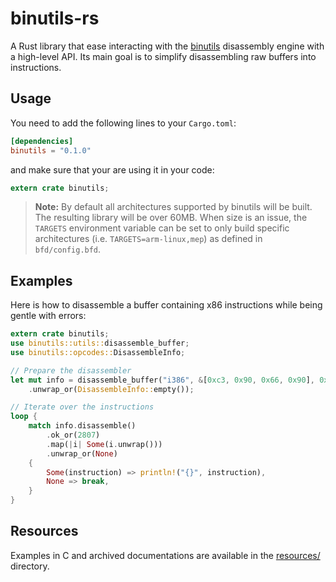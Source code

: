 # binutils-rs

A Rust library that ease interacting with the
[binutils](https://www.gnu.org/software/binutils/) disassembly engine with a
high-level API. Its main goal is to simplify disassembling raw buffers into
instructions.

## Usage

You need to add the following lines to your `Cargo.toml`:
```toml
[dependencies]
binutils = "0.1.0"
```

and make sure that your are using it in your code:
```rust
extern crate binutils;
```

> **Note:**
By default all architectures supported by binutils will be built. The resulting
library will be over 60MB. When size is an issue, the `TARGETS` environment
variable can be set to only build specific architectures (i.e.
`TARGETS=arm-linux,mep`) as defined in `bfd/config.bfd`.
>

## Examples

Here is how to disassemble a buffer containing x86 instructions while being
gentle with errors:
```rust
extern crate binutils;
use binutils::utils::disassemble_buffer;
use binutils::opcodes::DisassembleInfo;

// Prepare the disassembler
let mut info = disassemble_buffer("i386", &[0xc3, 0x90, 0x66, 0x90], 0x2800)
    .unwrap_or(DisassembleInfo::empty());

// Iterate over the instructions
loop {
    match info.disassemble()
        .ok_or(2807)
        .map(|i| Some(i.unwrap()))
        .unwrap_or(None)
    {
        Some(instruction) => println!("{}", instruction),
        None => break,
    }
}
```

## Resources

Examples in C and archived documentations are available in the
[resources/](resources/) directory.
